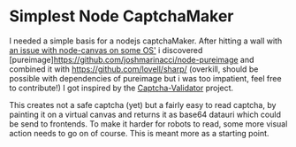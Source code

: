 # Simplest Node CaptchaMaker

I needed a simple basis for a nodejs captchaMaker. 
After hitting a wall with [an issue with node-canvas on some OS']() i discovered [pureimage]https://github.com/joshmarinacci/node-pureimage and combined it with https://github.com/lovell/sharp/ (overkill, should be possible with dependencies of pureimage but i was too impatient, feel free to contribute!)
I got inspired by the [Captcha-Validator](https://github.com/makeuseofcode/CAPTCHA-Validator) project.

This creates not a safe captcha (yet) but a fairly easy to read captcha, by painting it on a virtual canvas and returns it as base64 datauri which could be send to frontends. To make it harder for robots to read, some more visual action needs to go on of course. This is meant more as a starting point.